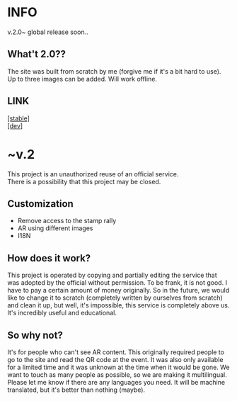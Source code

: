 <h1>INFO</h1>
v.2.0~ global release soon..

<h2>What't 2.0??</h2>
The site was built from scratch by me (forgive me if it's a bit hard to use).
Up to three images can be added. 
Will work offline.

<h2>LINK</h2>
<a href='https://yumemi.web.app/usagi_AR/'>[stable]</a><br>
<a href='https://gochiai.github.io/usagi_AR/'>[dev]</a>


<br>
<h1>~v.2</h1>

This project is an unauthorized reuse of an official service.  
There is a possibility that this project may be closed.  

<h2>Customization</h2>

- Remove access to the stamp rally  
- AR using different images  
- I18N

<h2>How does it work?</h2>
This project is operated by copying and partially editing the service that was adopted by the official without permission.  
To be frank, it is not good.  
I have to pay a certain amount of money originally.  
So in the future, we would like to change it to scratch (completely written by ourselves from scratch) and clean it up, but well, it's impossible, this service is completely above us.   It's incredibly useful and educational.  
<h2>So why not?</h2>
It's for people who can't see AR content.  
This originally required people to go to the site and read the QR code at the event.  
It was also only available for a limited time and it was unknown at the time when it would be gone.
We want to touch as many people as possible, so we are making it multilingual.  
Please let me know if there are any languages you need.  
It will be machine translated, but it's better than nothing (maybe).  



